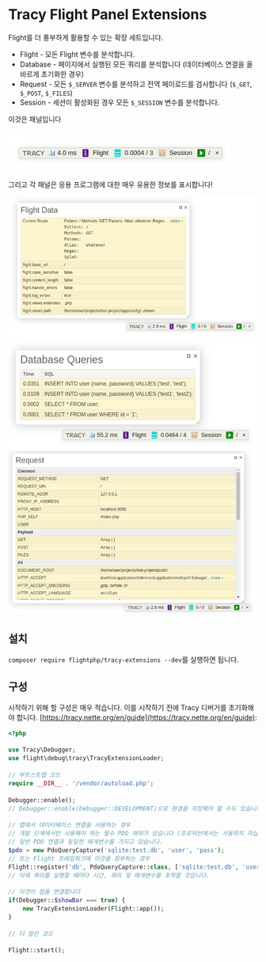 Tracy Flight Panel Extensions
=====

Flight를 더 풍부하게 활용할 수 있는 확장 세트입니다.

- Flight - 모든 Flight 변수를 분석합니다.
- Database - 페이지에서 실행된 모든 쿼리를 분석합니다 (데이터베이스 연결을 올바르게 초기화한 경우)
- Request - 모든 `$_SERVER` 변수를 분석하고 전역 페이로드를 검사합니다 (`$_GET`, `$_POST`, `$_FILES`)
- Session - 세션이 활성화된 경우 모든 `$_SESSION` 변수를 분석합니다.

이것은 패널입니다

![Flight Bar](https://raw.githubusercontent.com/flightphp/tracy-extensions/master/flight-tracy-bar.png)

그리고 각 패널은 응용 프로그램에 대한 매우 유용한 정보를 표시합니다!

![Flight Data](https://raw.githubusercontent.com/flightphp/tracy-extensions/master/flight-var-data.png)
![Flight Database](https://raw.githubusercontent.com/flightphp/tracy-extensions/master/flight-db.png)
![Flight Request](https://raw.githubusercontent.com/flightphp/tracy-extensions/master/flight-request.png)

설치
-------
`composer require flightphp/tracy-extensions --dev`를 실행하면 됩니다.

구성
-------
시작하기 위해 할 구성은 매우 적습니다. 이를 시작하기 전에 Tracy 디버거를 초기화해야 합니다. [https://tracy.nette.org/en/guide](https://tracy.nette.org/en/guide):

```php
<?php

use Tracy\Debugger;
use flight\debug\tracy\TracyExtensionLoader;

// 부트스트랩 코드
require __DIR__ . '/vendor/autoload.php';

Debugger::enable();
// Debugger::enable(Debugger::DEVELOPMENT)으로 환경을 지정해야 할 수도 있습니다.

// 앱에서 데이터베이스 연결을 사용하는 경우
// 개발 단계에서만 사용해야 하는 필수 PDO 래퍼가 있습니다 (프로덕션에서는 사용하지 마십시오!)
// 일반 PDO 연결과 동일한 매개변수를 가지고 있습니다.
$pdo = new PdoQueryCapture('sqlite:test.db', 'user', 'pass');
// 또는 Flight 프레임워크에 이것을 첨부하는 경우
Flight::register('db', PdoQueryCapture::class, ['sqlite:test.db', 'user', 'pass']);
// 이제 쿼리를 실행할 때마다 시간, 쿼리 및 매개변수를 포착할 것입니다.

// 이것이 점을 연결합니다
if(Debugger::$showBar === true) {
	new TracyExtensionLoader(Flight::app());
}

// 더 많은 코드

Flight::start();
```